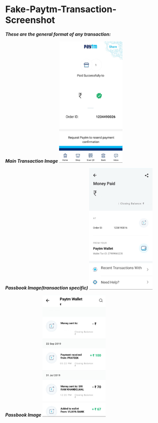 # Fake-Paytm-Transaction-Screenshot

***These are the general format of any transaction:***


***Main Transaction Image***
<img src="https://github.com/Sunilkv20164012/Fake-Paytm-Transaction-Screenshot/blob/master/public/images/count.png" width=200>

***Passbook Image(transaction specific)***
<img src="https://github.com/Sunilkv20164012/Fake-Paytm-Transaction-Screenshot/blob/master/public/images/passbook.png" width=200>

***Passbook Image***
<img src="https://github.com/Sunilkv20164012/Fake-Paytm-Transaction-Screenshot/blob/master/public/images/passtop.png" width=200>



